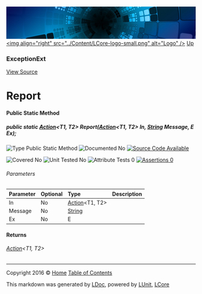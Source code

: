 ![](../Content/LCore-banner-small.png "")
[&lt;img align=&quot;right&quot; src=&quot;../Content/LCore-logo-small.png&quot; alt=&quot;Logo&quot; /&gt;](../../README.md)
[Up](ExceptionExt.md)

### ExceptionExt
[View Source](../Extensions/Methods/ExceptionExt.cs)

# Report

#### Public Static Method

##### public static <a href="https://msdn.microsoft.com/en-us/library/bb549311.aspx" alt="" target="_blank">Action</a>&lt;T1, T2&gt; Report(<a href="https://msdn.microsoft.com/en-us/library/bb549311.aspx" alt="" target="_blank">Action</a>&lt;T1, T2&gt; In, <a href="https://msdn.microsoft.com/en-us/library/system.string.aspx" alt="">String</a> Message, E Ex);

![Type Public Static Method](http://b.repl.ca/v1/Type-Public%20Static%20Method-blue.png "")     ![Documented No](http://b.repl.ca/v1/Documented-No-red.png "") [![Source Code Available](http://b.repl.ca/v1/Source%20Code-Available-brightgreen.png "")](../Extensions/Methods/ExceptionExt.cs#L2068)

![Covered No](http://b.repl.ca/v1/Covered-No-red.png "") ![Unit Tested No](http://b.repl.ca/v1/Unit%20Tested-No-lightgrey.png "") ![Attribute Tests 0](http://b.repl.ca/v1/Attribute%20Tests-0-lightgrey.png "") [![Assertions 0](http://b.repl.ca/v1/Assertions-0-lightgrey.png "")](../Extensions/Methods/ExceptionExt.cs)

###### Parameters

Parameter | Optional | Type | Description
:---  | :---  | :---  | :--- 
In | No | <a href="https://msdn.microsoft.com/en-us/library/bb549311.aspx" alt="" target="_blank">Action</a>&lt;T1, T2&gt; | 
Message | No | [String](https://msdn.microsoft.com/en-us/library/system.string.aspx) | 
Ex | No | E | 


#### Returns

###### <a href="https://msdn.microsoft.com/en-us/library/bb549311.aspx" alt="" target="_blank">Action</a>&lt;T1, T2&gt;



---

Copyright 2016 &copy; [Home](../../README.md) [Table of Contents](../../TableOfContents.md)

This markdown was generated by [LDoc](https://github.com/CodeSingularity/LDoc), powered by [LUnit](https://github.com/CodeSingularity/LUnit), [LCore](https://github.com/CodeSingularity/LCore)
